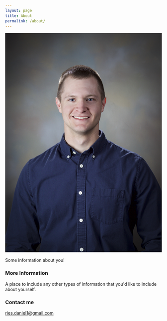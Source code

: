 ```yaml
---
layout: page
title: About
permalink: /about/
---
```


![alt text](images/Ries_Daniel.jpg "Daniel Ries")

Some information about you!

### More Information

A place to include any other types of information that you'd like to include about yourself.

### Contact me

[ries.daniel1@gmail.com](mailto:ries.daniel1@gmail.com)
